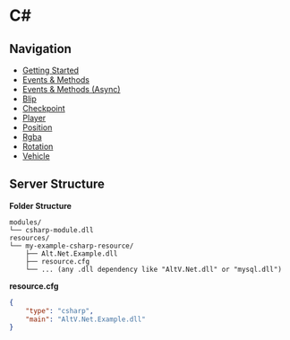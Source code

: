 # C# #

## Navigation

* [Getting Started](docs/ServerAPI/csharp/Getting_Started.md)
* [Events & Methods](docs/ServerAPI/csharp/Server_CSharp.md)
* [Events & Methods (Async)](docs/ServerAPI/csharp/Server_CSharp_Async.md)
* [Blip](docs/ServerAPI/csharp/Blip.md)
* [Checkpoint](docs/ServerAPI/csharp/Checkpoint.md)
* [Player](docs/ServerAPI/csharp/Player.md)
* [Position](docs/ServerAPI/csharp/Position.md)
* [Rgba](docs/ServerAPI/csharp/Rgba.md)
* [Rotation](docs/ServerAPI/csharp/Rotation.md)
* [Vehicle](docs/ServerAPI/csharp/Vehicle.md)



## Server Structure

**Folder Structure**

```
modules/
└── csharp-module.dll
resources/
└── my-example-csharp-resource/
    ├── Alt.Net.Example.dll
    ├── resource.cfg
    └── ... (any .dll dependency like "AltV.Net.dll" or "mysql.dll")
```

**resource.cfg**

```json
{
    "type": "csharp",
	"main": "AltV.Net.Example.dll"
}
```